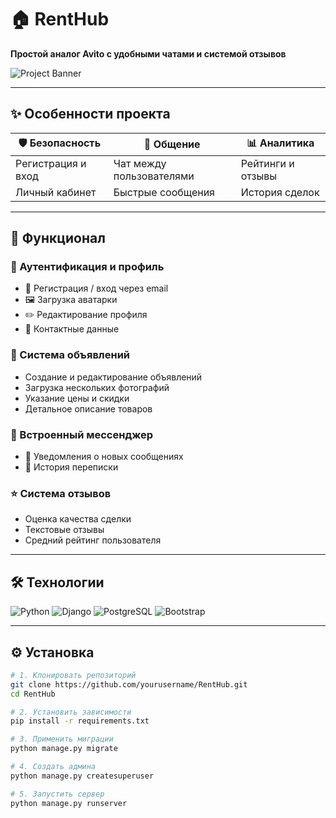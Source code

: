 # 🏠 RentHub 

**Простой аналог Avito с удобными чатами и системой отзывов**

![Project Banner](https://via.placeholder.com/800x300?text=RentHub+Marketplace)

---

## ✨ Особенности проекта

| 🛡️ Безопасность         | 💬 Общение               | 📊 Аналитика            |
|------------------------|-------------------------|------------------------|
| Регистрация и вход     | Чат между пользователями | Рейтинги и отзывы      |
| Личный кабинет         | Быстрые сообщения        | История сделок         |

---

## 🚀 Функционал

### 🔐 Аутентификация и профиль
- 📝 Регистрация / вход через email
- 🖼️ Загрузка аватарки
- ✏️ Редактирование профиля
- 📍 Контактные данные

### 🏡 Система объявлений
- Создание и редактирование объявлений
- Загрузка нескольких фотографий
- Указание цены и скидки
- Детальное описание товаров

### 💬 Встроенный мессенджер
- 🔔 Уведомления о новых сообщениях
- 📅 История переписки

### ⭐ Система отзывов
- Оценка качества сделки
- Текстовые отзывы
- Средний рейтинг пользователя

---

## 🛠 Технологии

![Python](https://img.shields.io/badge/Python-3.9+-blue?logo=python)
![Django](https://img.shields.io/badge/Django-4.0-green?logo=django)
![PostgreSQL](https://img.shields.io/badge/PostgreSQL-13-blue?logo=postgresql)
![Bootstrap](https://img.shields.io/badge/Bootstrap-5-purple?logo=bootstrap)

---

## ⚙️ Установка

```bash
# 1. Клонировать репозиторий
git clone https://github.com/yourusername/RentHub.git
cd RentHub

# 2. Установить зависимости
pip install -r requirements.txt

# 3. Применить миграции
python manage.py migrate

# 4. Создать админа
python manage.py createsuperuser

# 5. Запустить сервер
python manage.py runserver
